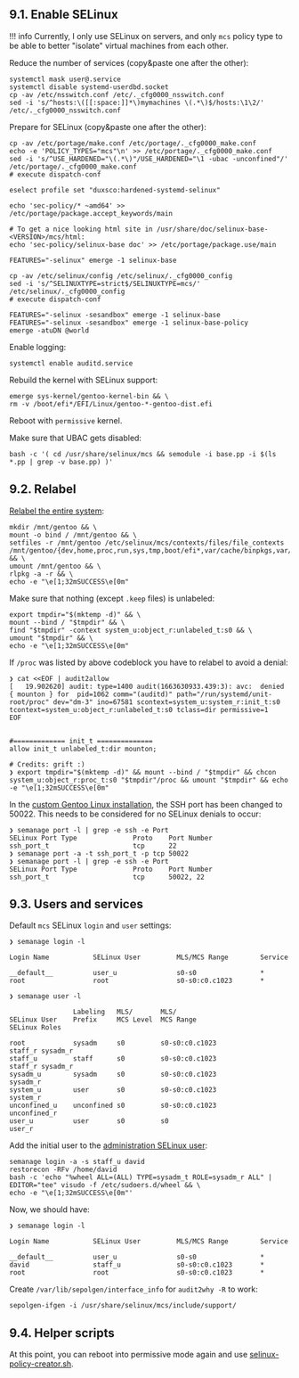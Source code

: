 ## 9.1. Enable SELinux

!!! info
    Currently, I only use SELinux on servers, and only `mcs` policy type to be able to better "isolate" virtual machines from each other.

Reduce the number of services (copy&paste one after the other):

```shell
systemctl mask user@.service
systemctl disable systemd-userdbd.socket
cp -av /etc/nsswitch.conf /etc/._cfg0000_nsswitch.conf
sed -i 's/^hosts:\([[:space:]]*\)mymachines \(.*\)$/hosts:\1\2/' /etc/._cfg0000_nsswitch.conf
```

Prepare for SELinux (copy&paste one after the other):

```shell
cp -av /etc/portage/make.conf /etc/portage/._cfg0000_make.conf
echo -e 'POLICY_TYPES="mcs"\n' >> /etc/portage/._cfg0000_make.conf
sed -i 's/^USE_HARDENED="\(.*\)"/USE_HARDENED="\1 -ubac -unconfined"/' /etc/portage/._cfg0000_make.conf
# execute dispatch-conf

eselect profile set "duxsco:hardened-systemd-selinux"

echo 'sec-policy/* ~amd64' >> /etc/portage/package.accept_keywords/main

# To get a nice looking html site in /usr/share/doc/selinux-base-<VERSION>/mcs/html:
echo 'sec-policy/selinux-base doc' >> /etc/portage/package.use/main

FEATURES="-selinux" emerge -1 selinux-base

cp -av /etc/selinux/config /etc/selinux/._cfg0000_config
sed -i 's/^SELINUXTYPE=strict$/SELINUXTYPE=mcs/' /etc/selinux/._cfg0000_config
# execute dispatch-conf

FEATURES="-selinux -sesandbox" emerge -1 selinux-base
FEATURES="-selinux -sesandbox" emerge -1 selinux-base-policy
emerge -atuDN @world
```

Enable logging:

```shell
systemctl enable auditd.service
```

Rebuild the kernel with SELinux support:

```shell
emerge sys-kernel/gentoo-kernel-bin && \
rm -v /boot/efi*/EFI/Linux/gentoo-*-gentoo-dist.efi
```

Reboot with `permissive` kernel.

Make sure that UBAC gets disabled:

```shell
bash -c '( cd /usr/share/selinux/mcs && semodule -i base.pp -i $(ls *.pp | grep -v base.pp) )'
```

## 9.2. Relabel

[Relabel the entire system](https://wiki.gentoo.org/wiki/SELinux/Installation#Relabel):

```shell
mkdir /mnt/gentoo && \
mount -o bind / /mnt/gentoo && \
setfiles -r /mnt/gentoo /etc/selinux/mcs/contexts/files/file_contexts /mnt/gentoo/{dev,home,proc,run,sys,tmp,boot/efi*,var/cache/binpkgs,var/cache/distfiles,var/db/repos/gentoo,var/tmp} && \
umount /mnt/gentoo && \
rlpkg -a -r && \
echo -e "\e[1;32mSUCCESS\e[0m"
```

Make sure that nothing (except `.keep` files) is unlabeled:

```shell
export tmpdir="$(mktemp -d)" && \
mount --bind / "$tmpdir" && \
find "$tmpdir" -context system_u:object_r:unlabeled_t:s0 && \
umount "$tmpdir" && \
echo -e "\e[1;32mSUCCESS\e[0m"
```

If `/proc` was listed by above codeblock you have to relabel to avoid a denial:

```shell
❯ cat <<EOF | audit2allow
[   19.902620] audit: type=1400 audit(1663630933.439:3): avc:  denied  { mounton } for  pid=1062 comm="(auditd)" path="/run/systemd/unit-root/proc" dev="dm-3" ino=67581 scontext=system_u:system_r:init_t:s0 tcontext=system_u:object_r:unlabeled_t:s0 tclass=dir permissive=1
EOF


#============= init_t ==============
allow init_t unlabeled_t:dir mounton;

# Credits: grift :)
❯ export tmpdir="$(mktemp -d)" && mount --bind / "$tmpdir" && chcon system_u:object_r:proc_t:s0 "$tmpdir"/proc && umount "$tmpdir" && echo -e "\e[1;32mSUCCESS\e[0m"
```

In the [custom Gentoo Linux installation](https://github.com/duxsco/gentoo-installation), the SSH port has been changed to 50022. This needs to be considered for no SELinux denials to occur:

```shell
❯ semanage port -l | grep -e ssh -e Port
SELinux Port Type              Proto    Port Number
ssh_port_t                     tcp      22
❯ semanage port -a -t ssh_port_t -p tcp 50022
❯ semanage port -l | grep -e ssh -e Port
SELinux Port Type              Proto    Port Number
ssh_port_t                     tcp      50022, 22
```

## 9.3. Users and services

Default `mcs` SELinux `login` and `user` settings:

```shell
❯ semanage login -l

Login Name           SELinux User         MLS/MCS Range        Service

__default__          user_u               s0-s0                *
root                 root                 s0-s0:c0.c1023       *

❯ semanage user -l

                Labeling   MLS/       MLS/
SELinux User    Prefix     MCS Level  MCS Range                      SELinux Roles

root            sysadm     s0         s0-s0:c0.c1023                 staff_r sysadm_r
staff_u         staff      s0         s0-s0:c0.c1023                 staff_r sysadm_r
sysadm_u        sysadm     s0         s0-s0:c0.c1023                 sysadm_r
system_u        user       s0         s0-s0:c0.c1023                 system_r
unconfined_u    unconfined s0         s0-s0:c0.c1023                 unconfined_r
user_u          user       s0         s0                             user_r
```

Add the initial user to the [administration SELinux user](https://wiki.gentoo.org/wiki/SELinux/Installation#Define_the_administrator_accounts):

```shell
semanage login -a -s staff_u david
restorecon -RFv /home/david
bash -c 'echo "%wheel ALL=(ALL) TYPE=sysadm_t ROLE=sysadm_r ALL" | EDITOR="tee" visudo -f /etc/sudoers.d/wheel && \
echo -e "\e[1;32mSUCCESS\e[0m"'
```

Now, we should have:

```shell
❯ semanage login -l

Login Name           SELinux User         MLS/MCS Range        Service

__default__          user_u               s0-s0                *
david                staff_u              s0-s0:c0.c1023       *
root                 root                 s0-s0:c0.c1023       *
```

Create `/var/lib/sepolgen/interface_info` for `audit2why -R` to work:

```shell
sepolgen-ifgen -i /usr/share/selinux/mcs/include/support/
```

## 9.4. Helper scripts

At this point, you can reboot into permissive mode again and use [selinux-policy-creator.sh](https://github.com/duxsco/selinux-policy-creator).
